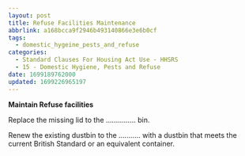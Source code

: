 ```yaml
---
layout: post
title: Refuse Facilities Maintenance
abbrlink: a168bcca9f2946b493140866e3e6b0cf
tags:
  - domestic_hygeine_pests_and_refuse
categories:
  - Standard Clauses For Housing Act Use - HHSRS
  - 15 - Domestic Hygiene, Pests and Refuse
date: 1699189762000
updated: 1699226965197
---
```


**Maintain Refuse facilities**

Replace the missing lid to the ............... bin.

Renew the existing dustbin to the ........... with a dustbin that meets the current British Standard or an equivalent container.
